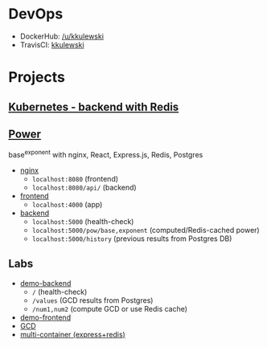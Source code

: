 # DevOps
- DockerHub: [/u/kkulewski](https://hub.docker.com/u/kkulewski)  
- TravisCI: [kkulewski](https://travis-ci.com/github/kkulewski)
# Projects
## [Kubernetes - backend with Redis](lab8/)
## [Power](lab6/)
base<sup>exponent</sup> with nginx, React, Express.js, Redis, Postgres
* [nginx](lab6/nginx/)
  * `localhost:8080` (frontend)
  * `localhost:8080/api/` (backend)
* [frontend](lab6/frontend/) 
  * `localhost:4000` (app)
* [backend](lab6/backend/)
  * `localhost:5000` (health-check)
  * `localhost:5000/pow/base,exponent` (computed/Redis-cached power)
  * `localhost:5000/history` (previous results from Postgres DB)
## Labs
* [demo-backend](lab3-4-5/backend/)
  * `/` (health-check)
  * `/values` (GCD results from Postgres)
  * `/num1,num2` (compute GCD or use Redis cache)
* [demo-frontend](lab3-4-5/frontend/)
* [GCD](lab3-4-5/nwd/)
* [multi-container (express+redis)](lab3-4-5/multicontapp/)

